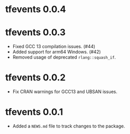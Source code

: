 # tfevents 0.0.4

# tfevents 0.0.3

* Fixed GCC 13 compilation issues. (#44)
* Added support for arm64 Windows. (#42)
* Removed usage of deprecated `rlang::squash_if`.

# tfevents 0.0.2

* Fix CRAN warnings for GCC13 and UBSAN issues.

# tfevents 0.0.1

* Added a `NEWS.md` file to track changes to the package.
